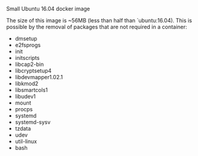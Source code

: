 
Small Ubuntu 16.04 docker image

The size of this image is ~56MB (less than half than `ubuntu:16.04).
This is possible by the removal of packages that are not required in a container:
- dmsetup
- e2fsprogs
- init
- initscripts
- libcap2-bin
- libcryptsetup4
- libdevmapper1.02.1
- libkmod2
- libsmartcols1
- libudev1
- mount
- procps
- systemd
- systemd-sysv
- tzdata
- udev
- util-linux
- bash
